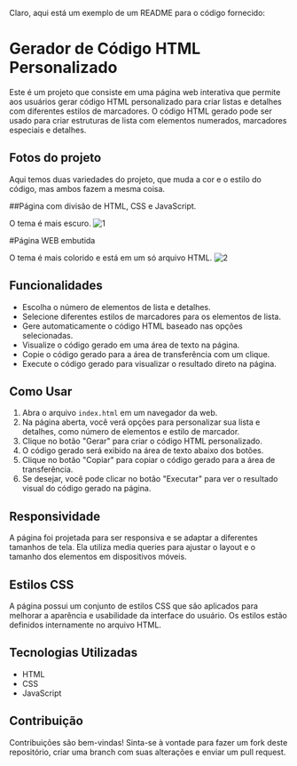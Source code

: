 Claro, aqui está um exemplo de um README para o código fornecido:

# Gerador de Código HTML Personalizado

Este é um projeto que consiste em uma página web interativa que permite aos usuários gerar código HTML personalizado para criar listas e detalhes com diferentes estilos de marcadores. O código HTML gerado pode ser usado para criar estruturas de lista com elementos numerados, marcadores especiais e detalhes.

## Fotos do projeto

Aqui temos duas variedades do projeto, que muda a cor e o estilo do código, mas ambos fazem a mesma coisa.

##Página com divisão de HTML, CSS e JavaScript.

O tema é mais escuro.
![1](https://github.com/coutmilton/criaartigo/assets/69989716/12131998-d96d-4c3d-9dc6-c56b5e32e1df)

#Página WEB embutida

O tema é mais colorido e está em um só arquivo HTML.
![2](https://github.com/coutmilton/criaartigo/assets/69989716/36f0ed1c-d612-4dc6-b0c2-4869a337fc20)


## Funcionalidades

- Escolha o número de elementos de lista e detalhes.
- Selecione diferentes estilos de marcadores para os elementos de lista.
- Gere automaticamente o código HTML baseado nas opções selecionadas.
- Visualize o código gerado em uma área de texto na página.
- Copie o código gerado para a área de transferência com um clique.
- Execute o código gerado para visualizar o resultado direto na página.

## Como Usar

1. Abra o arquivo `index.html` em um navegador da web.
2. Na página aberta, você verá opções para personalizar sua lista e detalhes, como número de elementos e estilo de marcador.
3. Clique no botão "Gerar" para criar o código HTML personalizado.
4. O código gerado será exibido na área de texto abaixo dos botões.
5. Clique no botão "Copiar" para copiar o código gerado para a área de transferência.
6. Se desejar, você pode clicar no botão "Executar" para ver o resultado visual do código gerado na página.

## Responsividade

A página foi projetada para ser responsiva e se adaptar a diferentes tamanhos de tela. Ela utiliza media queries para ajustar o layout e o tamanho dos elementos em dispositivos móveis.

## Estilos CSS

A página possui um conjunto de estilos CSS que são aplicados para melhorar a aparência e usabilidade da interface do usuário. Os estilos estão definidos internamente no arquivo HTML.

## Tecnologias Utilizadas

- HTML
- CSS
- JavaScript

## Contribuição

Contribuições são bem-vindas! Sinta-se à vontade para fazer um fork deste repositório, criar uma branch com suas alterações e enviar um pull request.
